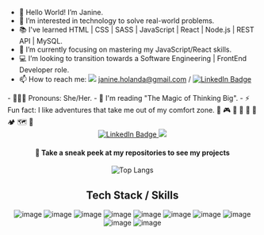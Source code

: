 - 👋 Hello World! I’m Janine.
- 🚀 I’m interested in technology to solve real-world problems.
- 📚 I've learned HTML | CSS | SASS | JavaScript | React | Node.js | REST API | MySQL.
- 🎯 I’m currently focusing on mastering my JavaScript/React skills. 
- 💻 I’m looking to transition towards a Software Engineering | FrontEnd Developer role.
- 📫 How to reach me: <img src="https://img.shields.io/badge/Gmail-D14836?style=for-the-badge&logo=gmail&logoColor=white"/> janine.holanda@gmail.com / <a href="https://www.linkedin.com/in/janineholanda ">
  <img src="https://img.shields.io/badge/LinkedIn-blue?style=for-the-badge&logo=linkedin&logoColor=white" alt="LinkedIn Badge"/>
</a>
- 💁🏽‍♀️ Pronouns: She/Her.
- 📖 I'm reading "The Magic of Thinking Big".
- ⚡ Fun fact: I like adventures that take me out of my comfort zone. 🥊 🎮 🎨 🧩 🛴 🛶 🏕️ 🗺️ 🎢

<div align="center">

<a href="https://www.linkedin.com/in/janineholanda ">
  <img src="https://img.shields.io/badge/LinkedIn-blue?style=for-the-badge&logo=linkedin&logoColor=white" alt="LinkedIn Badge"/>
</a>
<a href="mailto:janine.holanda@gmail.com">
  <img src="https://img.shields.io/badge/Gmail-D14836?style=for-the-badge&logo=gmail&logoColor=white"/>
</a>
<!-- <a href="http://camilabarros.ca/">
  <img src="https://img.shields.io/badge/CV/Resume-darkgreen?style=for-the-badge&logo=cv/resume&logoColor=white" alt="CV/Resume Badge"/>
</a> -->

<h4> 👀 Take a sneak peek at my repositories to see my projects</h4>

![Top Langs](https://github-readme-stats.vercel.app/api/top-langs/?username=janine-holanda&layout=compact&theme=neon)

<h2>Tech Stack / Skills</h2>

![image](https://img.shields.io/badge/JavaScript-323330?style=for-the-badge&logo=javascript&logoColor=F7DF1E)
![image](https://img.shields.io/badge/HTML5-E34F26?style=for-the-badge&logo=html5&logoColor=white)
![image](https://img.shields.io/badge/CSS3-1572B6?style=for-the-badge&logo=css3&logoColor=white)
![image](https://img.shields.io/badge/Sass-CC6699?style=for-the-badge&logo=sass&logoColor=white)
![image](https://img.shields.io/badge/React-20232A?style=for-the-badge&logo=react&logoColor=61DAFB)
![image](https://img.shields.io/badge/Tailwind_CSS-38B2AC?style=for-the-badge&logo=tailwind-css&logoColor=white)
![image](https://img.shields.io/badge/Node.js-339933?style=for-the-badge&logo=nodedotjs&logoColor=white)
![image](https://img.shields.io/badge/Express.js-000000?style=for-the-badge&logo=express&logoColor=white)
![image](https://img.shields.io/badge/json-5E5C5C?style=for-the-badge&logo=json&logoColor=white)
![image](https://img.shields.io/badge/Vite-B73BFE?style=for-the-badge&logo=vite&logoColor=FFD62E)
<br><br><br>

</div>
